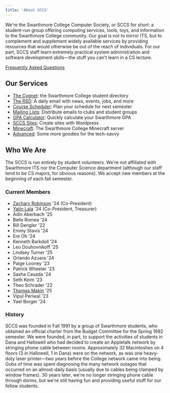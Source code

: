 ```yaml
---
title: 'About SCCS'
---
```


We're the Swarthmore College Computer Society, or SCCS for short: a student-run group offering
computing services, tools, toys, and information to the Swarthmore College community. Our goal is
not to mirror ITS, but to complement and supplement widely available services by providing resources
that would otherwise be out of the reach of individuals. For our part, SCCS staff learn extremely
practical system administration and software development skills&mdash;the stuff you can't learn in a
CS lecture.

[Frequently Asked Questions](/docs/faq)

## Our Services

- [The Cygnet](https://cygnet.sccs.swarthmore.edu): the Swarthmore College student directory
- [The RSD](https://rsd.sccs.swarthmore.edu): A daily email with news, events, jobs, and more
- [Course Scheduler](https://schedule.sccs.swarthmore.edu): Plan your schedule for next semester
- [Mailing Lists](https://lists.sccs.swarthmore.edu): Distribute emails to clubs and student groups
- [GPA Calculator](https://gpacalc.sccs.swarthmore.edu): Quickly calculate your Swarthmore GPA
- [SCCS Sites](https://sites.sccs.swarthmore.edu): Create sites with Wordpress
- [Minecraft](https://www.sccs.swarthmore.edu/minecraft): The Swarthmore College Minecraft server
- [Advanced](/docs/advanced-services): Some more goodies for the tech-savvy

## Who We Are

The SCCS is run entirely by student volunteers. We're not affiliated with Swarthmore ITS nor the
Computer Science department (although our staff tend to be CS majors, for obvious reasons). We
accept new members at the beginning of each fall semester.

### Current Members

- [Zachary Robinson](https://robinsonz.me) '24 (Co-President)
- [Yatin Lala](https://yatin.cc) '24 (Co-President, Treasurer)
- Adin Aberbach '25
- Belle Romea '24
- Bill Dengler '22
- Emmy Stavis '24
- Ere Oh '24
- Kenneth Barkdoll '24
- Leo Douhovnikoff '25
- Lindsey Turner '25
- Orlando Azuara '24
- Paige Looney '23
- Patrick Wheeler '23
- Sasha Casada '24
- Seth Keim '23
- Theo Schrader '22
- [Thomas Makin](https://thomasmak.in/) '25
- Vipul Periwal '23
- Yael Borger '24

### History

SCCS was founded in Fall 1991 by a group of Swarthmore students, who obtained an official charter
from the Budget Committee for the Spring 1992 semester. We were founded, in part, to support the
activities of students in Dana and Hallowell who had decided to create an Appletalk network by
stringing phone cable between rooms. Approximately 32 Macintoshes on 4 floors (3 in Hallowell, 1 in
Dana) were on the network, as was one heavy-duty laser printer&mdash;two years before the College
network came into being. Gobs of time was spent diagnosing the many network outages that occurred on
an almost-daily basis (usually due to cables being clamped by window frames). 30 years later, we're
no longer stringing phone cable through dorms, but we're still having fun and providing useful stuff
for our fellow students.
